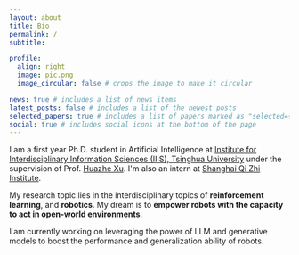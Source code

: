 ```yaml
---
layout: about
title: Bio
permalink: /
subtitle:

profile:
  align: right
  image: pic.png
  image_circular: false # crops the image to make it circular

news: true # includes a list of news items
latest_posts: false # includes a list of the newest posts
selected_papers: true # includes a list of papers marked as "selected={true}"
social: true # includes social icons at the bottom of the page
---
```


I am a first year Ph.D. student in Artificial Intelligence at [Institute for Interdisciplinary Information Sciences (IIIS), Tsinghua University](https://iiis.tsinghua.edu.cn) under the supervision of Prof. [Huazhe Xu](http://hxu.rocks/). I'm also an intern at [Shanghai Qi Zhi Institute](https://sqz.ac.cn/).

My research topic lies in the interdisciplinary topics of **reinforcement learning**, and **robotics**. My dream is to **empower robots with the capacity to act in open-world environments**. 

I am currently working on leveraging the power of LLM and generative models to boost the performance and generalization ability of robots.
